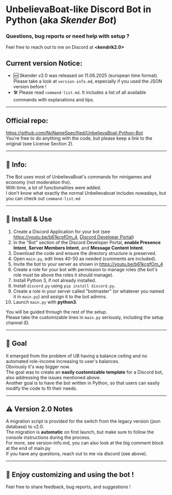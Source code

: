 # UnbelievaBoat-like Discord Bot in Python (aka _Skender Bot_)

### Questions, bug reports or need help with setup ?
Feel free to reach out to me on Discord at **<kendrik2.0>**

## Current version Notice:
- 🆕 Skender v2.0 was released on 11.06.2025 (european time format). Please take a look at `version-info.md`, especially if you used the JSON version before !
- 🛠️ Please read `command-list.md`. It includes a list of all available commands with explanations and tips.

---

## Official repo:
https://github.com/NoNameSpecified/UnbelievaBoat-Python-Bot  
You're free to do anything with the code, but please keep a link to the original (see License Section 2).

---

## 📣 Info:
The Bot uses most of UnbelievaBoat's commands for minigames and economy (not moderation tho).  
With time, a lot of functionalities were added.  
I don't know what exactly the normal Unbelievaboat includes nowadays, but you can check out `command-list.md`

---

## 🌱 Install & Use
1. Create a Discord Application for your bot (see https://youtu.be/b61kcgfOm_4, [Discord Developer Portal](https://discord.com/developers/applications))
2. In the "Bot" section of the Discord Developer Portal, **enable Presence Intent**, **Server Members Intent**, and **Message Content Intent**.
3. Download the code and ensure the directory structure is preserved.
4. Open `main.py`, edit lines 40-50 as needed (comments are included).
5. Invite the bot to your server as shown in https://youtu.be/b61kcgfOm_4
6. Create a role for your bot with permission to manage roles (the bot's role must be above the roles it should manage).
7. Install Python 3, if not already installed.
8. Install `discord.py` using `pip install discord.py`.
9. Create a role in your server called "botmaster" (or whatever you named it in `main.py`) and assign it to the bot admins.
10. Launch `main.py` with **python3**.

You will be guided through the rest of the setup.  
Please take the customizable lines in `main.py` seriously, including the setup channel ID.

---

## 🎯 Goal
It emerged from the problem of UB having a balance ceiling and no automated role-income increasing to user's balances.  
Obviously it's way bigger now.  
The goal was to create an **easily customizable template** for a Discord bot, also addressing the issues mentioned above.  
Another goal is to have the bot written in Python, so that users can easily modify the code to fit their needs.

---

## ⚠️ Version 2.0 Notes

A migration script is provided for the switch from the legacy version (json database) to v2.0.  
The migration is **automatic** on first launch, but make sure to follow the console instructions during the process.  
For more, see version-info.md, you can also look at the big comment block at the end of main.py  
If you have any questions, reach out to me via discord (see above).

---

## 🎉 Enjoy customizing and using the bot !
Feel free to share feedback, bug reports, and suggestions !

